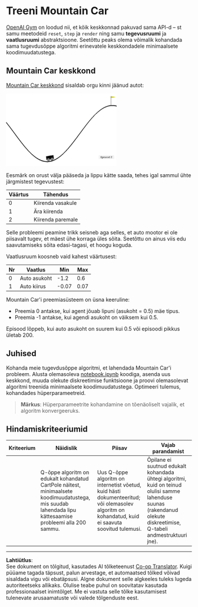 <!--
CO_OP_TRANSLATOR_METADATA:
{
  "original_hash": "1f2b7441745eb52e25745423b247016b",
  "translation_date": "2025-10-11T11:17:43+00:00",
  "source_file": "8-Reinforcement/2-Gym/assignment.md",
  "language_code": "et"
}
-->
# Treeni Mountain Car

[OpenAI Gym](http://gym.openai.com) on loodud nii, et kõik keskkonnad pakuvad sama API-d – st samu meetodeid `reset`, `step` ja `render` ning samu **tegevusruumi** ja **vaatlusruumi** abstraktsioone. Seetõttu peaks olema võimalik kohandada sama tugevdusõppe algoritmi erinevatele keskkondadele minimaalsete koodimuudatustega.

## Mountain Car keskkond

[Mountain Car keskkond](https://gym.openai.com/envs/MountainCar-v0/) sisaldab orgu kinni jäänud autot:

<img src="../../../../translated_images/mountaincar.43d56e588ce581c2d035f28cf038a9af112bec043b2ef8da40ac86119b1e3a93.et.png" width="300"/>

Eesmärk on orust välja pääseda ja lippu kätte saada, tehes igal sammul ühte järgmistest tegevustest:

| Väärtus | Tähendus |
|---|---|
| 0 | Kiirenda vasakule |
| 1 | Ära kiirenda |
| 2 | Kiirenda paremale |

Selle probleemi peamine trikk seisneb aga selles, et auto mootor ei ole piisavalt tugev, et mäest ühe korraga üles sõita. Seetõttu on ainus viis edu saavutamiseks sõita edasi-tagasi, et hoogu koguda.

Vaatlusruum koosneb vaid kahest väärtusest:

| Nr | Vaatlus       | Min | Max |
|----|--------------|-----|-----|
|  0 | Auto asukoht | -1.2| 0.6 |
|  1 | Auto kiirus  | -0.07 | 0.07 |

Mountain Car'i preemiasüsteem on üsna keeruline:

 * Preemia 0 antakse, kui agent jõuab lipuni (asukoht = 0.5) mäe tipus.
 * Preemia -1 antakse, kui agendi asukoht on väiksem kui 0.5.

Episood lõppeb, kui auto asukoht on suurem kui 0.5 või episoodi pikkus ületab 200.
## Juhised

Kohanda meie tugevdusõppe algoritmi, et lahendada Mountain Car'i probleem. Alusta olemasoleva [notebook.ipynb](notebook.ipynb) koodiga, asenda uus keskkond, muuda olekute diskreetimise funktsioone ja proovi olemasolevat algoritmi treenida minimaalsete koodimuudatustega. Optimeeri tulemus, kohandades hüperparameetreid.

> **Märkus**: Hüperparameetrite kohandamine on tõenäoliselt vajalik, et algoritm konvergeeruks.
## Hindamiskriteeriumid

| Kriteerium | Näidislik | Piisav | Vajab parandamist |
| ---------- | --------- | ------ | ----------------- |
|            | Q-õppe algoritm on edukalt kohandatud CartPole näitest, minimaalsete koodimuudatustega, mis suudab lahendada lipu kättesaamise probleemi alla 200 sammu. | Uus Q-õppe algoritm on internetist võetud, kuid hästi dokumenteeritud; või olemasolev algoritm on kohandatud, kuid ei saavuta soovitud tulemusi. | Õpilane ei suutnud edukalt kohandada ühtegi algoritmi, kuid on teinud olulisi samme lahenduse suunas (rakendanud olekute diskreetimise, Q-tabeli andmestruktuuri jne). |

---

**Lahtiütlus**:  
See dokument on tõlgitud, kasutades AI tõlketeenust [Co-op Translator](https://github.com/Azure/co-op-translator). Kuigi püüame tagada täpsust, palun arvestage, et automaatsed tõlked võivad sisaldada vigu või ebatäpsusi. Algne dokument selle algkeeles tuleks lugeda autoriteetseks allikaks. Olulise teabe puhul on soovitatav kasutada professionaalset inimtõlget. Me ei vastuta selle tõlke kasutamisest tulenevate arusaamatuste või valede tõlgenduste eest.